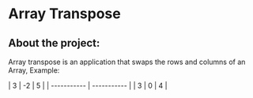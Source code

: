 # Array Transpose

## About the project:
  Array transpose is an application that swaps the rows and columns of an Array, Example:

  | 3 | -2 | 5 |
| ----------- | ----------- |
| 3 | 0 | 4 |

  
  
